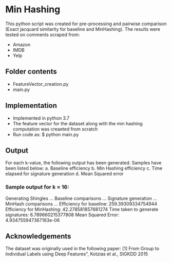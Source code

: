 # Min Hashing
This python script was created for pre-processing and pairwise comparison (Exact jacquard similarity for baseline and MinHashing). The results were tested on comments scraped from:
- Amazon
- IMDB
- Yelp

## Folder contents
- FeatureVector_creation.py
- main.py

## Implementation
- Implemented in python 3.7
- The feature vector for the dataset along with the min hashing computation was creaeted from scratch
- Run code as: 
$ python main.py

## Output

For each k-value, the following output has been generated. Samples have been listed below:
    a. Baseline efficiency
    b. Min Hashing efficiency
    c. Time elapsed for signature generation
    d. Mean Squared error

### Sample output for k = 16:

Generating Shingles ...
Baseline comparisons ...
Signature generation ...
MinHash comparisons ...
Efficiency for baseline:  259.39309334754944
Efficiency for MinHashing:  42.278581857681274
Time taken to generate signatures:  6.789660215377808
Mean Squared Error:  4.934755947367183e-06

## Acknowledgements
The dataset was originally used in the following paper:
[1] From Group to Individual Labels using Deep Features", Kotzias et al., SIGKDD 2015
